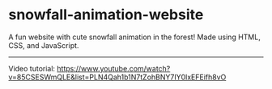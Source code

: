 # snowfall-animation-website

A fun website with cute snowfall animation in the forest! Made using HTML, CSS, and JavaScript. 

---

Video tutorial: https://www.youtube.com/watch?v=85CSESWmQLE&list=PLN4Qah1b1N7tZohBNY7IY0lxEFEifh8vO
